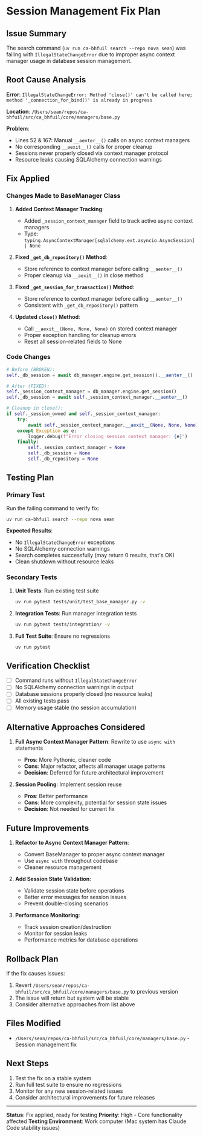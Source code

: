 # Session Management Fix Plan

## Issue Summary
The search command (`uv run ca-bhfuil search --repo nova sean`) was failing with `IllegalStateChangeError` due to improper async context manager usage in database session management.

## Root Cause Analysis
**Error**: `IllegalStateChangeError: Method 'close()' can't be called here; method '_connection_for_bind()' is already in progress`

**Location**: `/Users/sean/repos/ca-bhfuil/src/ca_bhfuil/core/managers/base.py`

**Problem**:
- Lines 52 & 167: Manual `__aenter__()` calls on async context managers
- No corresponding `__aexit__()` calls for proper cleanup
- Sessions never properly closed via context manager protocol
- Resource leaks causing SQLAlchemy connection warnings

## Fix Applied
### Changes Made to BaseManager Class

1. **Added Context Manager Tracking**:
   - Added `_session_context_manager` field to track active async context managers
   - Type: `typing.AsyncContextManager[sqlalchemy.ext.asyncio.AsyncSession] | None`

2. **Fixed `_get_db_repository()` Method**:
   - Store reference to context manager before calling `__aenter__()`
   - Proper cleanup via `__aexit__()` in close method

3. **Fixed `_get_session_for_transaction()` Method**:
   - Store reference to context manager before calling `__aenter__()`
   - Consistent with `_get_db_repository()` pattern

4. **Updated `close()` Method**:
   - Call `__aexit__(None, None, None)` on stored context manager
   - Proper exception handling for cleanup errors
   - Reset all session-related fields to None

### Code Changes
```python
# Before (BROKEN):
self._db_session = await db_manager.engine.get_session().__aenter__()

# After (FIXED):
self._session_context_manager = db_manager.engine.get_session()
self._db_session = await self._session_context_manager.__aenter__()

# Cleanup in close():
if self._session_owned and self._session_context_manager:
    try:
        await self._session_context_manager.__aexit__(None, None, None)
    except Exception as e:
        logger.debug(f"Error closing session context manager: {e}")
    finally:
        self._session_context_manager = None
        self._db_session = None
        self._db_repository = None
```

## Testing Plan
### Primary Test
Run the failing command to verify fix:
```bash
uv run ca-bhfuil search --repo nova sean
```

**Expected Results**:
- No `IllegalStateChangeError` exceptions
- No SQLAlchemy connection warnings
- Search completes successfully (may return 0 results, that's OK)
- Clean shutdown without resource leaks

### Secondary Tests
1. **Unit Tests**: Run existing test suite
   ```bash
   uv run pytest tests/unit/test_base_manager.py -v
   ```

2. **Integration Tests**: Run manager integration tests
   ```bash
   uv run pytest tests/integration/ -v
   ```

3. **Full Test Suite**: Ensure no regressions
   ```bash
   uv run pytest
   ```

## Verification Checklist
- [ ] Command runs without `IllegalStateChangeError`
- [ ] No SQLAlchemy connection warnings in output
- [ ] Database sessions properly closed (no resource leaks)
- [ ] All existing tests pass
- [ ] Memory usage stable (no session accumulation)

## Alternative Approaches Considered
1. **Full Async Context Manager Pattern**: Rewrite to use `async with` statements
   - **Pros**: More Pythonic, cleaner code
   - **Cons**: Major refactor, affects all manager usage patterns
   - **Decision**: Deferred for future architectural improvement

2. **Session Pooling**: Implement session reuse
   - **Pros**: Better performance
   - **Cons**: More complexity, potential for session state issues
   - **Decision**: Not needed for current fix

## Future Improvements
1. **Refactor to Async Context Manager Pattern**:
   - Convert BaseManager to proper async context manager
   - Use `async with` throughout codebase
   - Cleaner resource management

2. **Add Session State Validation**:
   - Validate session state before operations
   - Better error messages for session issues
   - Prevent double-closing scenarios

3. **Performance Monitoring**:
   - Track session creation/destruction
   - Monitor for session leaks
   - Performance metrics for database operations

## Rollback Plan
If the fix causes issues:
1. Revert `/Users/sean/repos/ca-bhfuil/src/ca_bhfuil/core/managers/base.py` to previous version
2. The issue will return but system will be stable
3. Consider alternative approaches from list above

## Files Modified
- `/Users/sean/repos/ca-bhfuil/src/ca_bhfuil/core/managers/base.py` - Session management fix

## Next Steps
1. Test the fix on a stable system
2. Run full test suite to ensure no regressions
3. Monitor for any new session-related issues
4. Consider architectural improvements for future releases

---

**Status**: Fix applied, ready for testing
**Priority**: High - Core functionality affected
**Testing Environment**: Work computer (Mac system has Claude Code stability issues)
